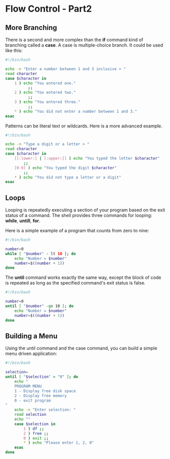 # Flow Control - Part2
## More Branching
There is a second and more complex than the **if** command kind of branching called a **case**. A case is multiple-choice branch.
It could be used like this:
```bash
#!/bin/bash

echo -n "Enter a number between 1 and 3 inclusive > "
read character
case $character in
	1 ) echo "You entered one."
		  ;;
	2 ) echo "You entered two."
		  ;;
	3 ) echo "You entered three."
		  ;;
	* ) echo "You did not enter a number between 1 and 3."
esac
```
Patterns can be literal text or wildcards. Here is a more advanced example.
```bash
#!/bin/bash

echo -n "Type a digit or a letter > "
read character
case $character in
	[[:lower:] | [:upper:]] ) echo "You typed the letter $character"
		;;
	[0-9] ) echo "You typed the digit $character"
		;;
	* ) echo "You did not type a letter or a digit"
esac
```

## Loops
Looping is repeatedly executing a section of your program based on the exit status of a command. The shell provides three commands for looping: **while**, **untill**, **for**.

Here is a simple example of a program that counts from zero to nine:
```bash
#!/bin/bash

number=0
while [ "$number" - lt 10 ]; do
	echo "Number = $number"
	number=$((number + 1))
done
```

The **until** command works exactly the same way, except the block of code is repeated as long as the specified command's exit status is false.
```bash
#!/bin/bash

number=0
until [ "$number" -ge 10 ]; do
	echo "Number = $number"
	number=$((number + 1))
done
```

## Building a Menu
Using the until command and the case command, you can build a simple menu driven application:
```bash
#!/bin/bash

selection=
until [ "$selection" = "0" ]; do
	echo "
	PROGRAM MENU
	1 - Display free disk space
	2 - Display free memory
	0 - exit program
"
	echo -n "Enter selection: "
	read selection
	echo ""
	case $selection in
		1 ) df ;;
		2 ) free ;;
		0 ) exit ;;
		* ) echo "Please enter 1, 2, 0"
	esac
done
```
<!--stackedit_data:
eyJoaXN0b3J5IjpbLTEwNjY5MTkyOTFdfQ==
-->
